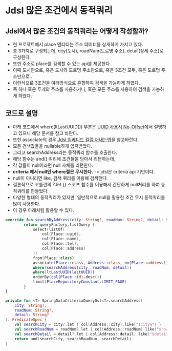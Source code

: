 # Jdsl 많은 조건에서 동적쿼리

## Jdsl에서 많은 조건의 동적쿼리는 어떻게 작성할까?
* 현 프로젝트에서 place 엔티티는 주소 데이터를 상세하게 가지고 있다.
* 총 3가지로 구성되는데, city(도시), roadNum(도로명 주소), detail(상세 주소)로 구성된다.
* 또한 주소로 place를 검색할 수 있는 api를 제공한다.
* 이때 도시만으로, 혹은 도시와 도로명 주소만으로, 혹은 3조건 모두, 혹은 도로명 주소만으로..
* 이런식으로 3조건을 여러방식으로 혼합하여 검색을 가능하게 하였다.
* 즉 하나 혹은 두개의 주소를 사용하거나, 혹은 모든 주소를 사용하여 검색을 가능하게 하였다.

## 코드로 설명
* 아래 코드에서 where(ltLastUUID()) 부분은 [UUID 사용시 No-Offset]()에서 설명하고 있으니 해당 문서를 참고 바란다.
* 또한 associate의 경우 [Jdsl 임베디드 컬럼 꺼내는법]()을 참고바란다.
* 모든 검색값들을 nullable하게 입력받았다.
* 그리고 searchAddress라는 동적쿼리 함수를 호출한다.
* 해당 함수는 and() 쿼리에 조건들을 담아서 리턴하는데,
* 각 값들이 null이라면 null 자체를 리턴한다.
* **criteria 에서 null인 where절은 무시한다.** -> jdsl은 criteria api 기반이다.
* null이 아니라면 like, 검색 쿼리를 이용해 검색한다.
* 결론적으로 코틀린의 ?.let {} 스코프 함수를 이용해서 간단하게 null처리를 하여 동적쿼리를 만들었다.
* 다양한 형태의 동적쿼리가 있지만, 일반적으로 null을 활용한 조건 무시 동적쿼리를 많이 사용한다.
* 이 경우 아래처럼 활용할 수 있다.
```kotlin
override fun searchByAddress(city: String?, roadNum: String?, detail: String?, lastUUID: UUID?): List<PlaceInfo> {
        return queryFactory.listQuery {
            select(listOf(
                col(Place::uuid),
                col(Place::name),
                col(Place::tel),
                col(Place::address)
            ))
            from(Place::class)
            associate(Place::class, Address::class, on(Place::address))
            where(searchAddress(city, roadNum, detail))
            where(ltLastUUID(lastUUID))
            orderBy(col(Place::id).desc())
            limit(PlaceRepositoryConstant.LIMIT_PAGE) 
        }
}

private fun <T> SpringDataCriteriaQueryDsl<T>.searchAddress(
    city: String?,
    roadNum: String?,
    detail: String?
): PredicateSpec {
    val searchCity = city?.let { col(Address::city).like("$city%") }
    val searchRoadNum = roadNum?.let { col(Address::roadNum).like("$roadNum%") }
    val searchDetail = detail?.let { col(Address::detail).like("$detail%") }
    return and(searchCity, searchRoadNum, searchDetail)
}
```